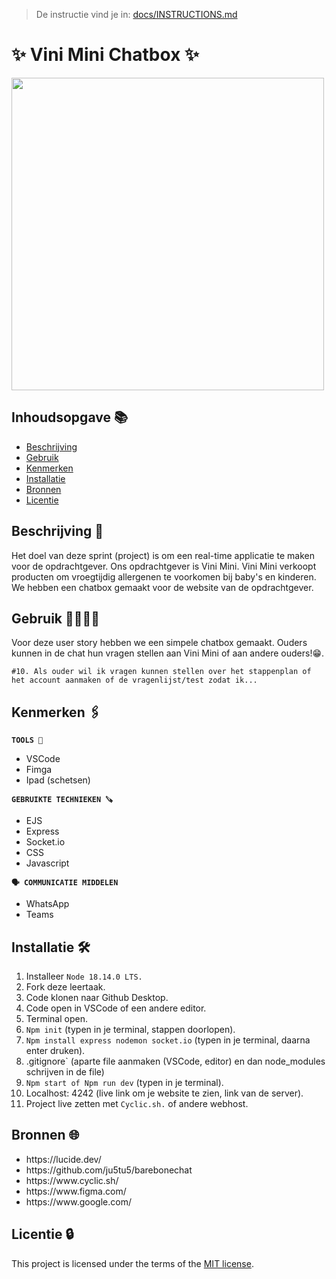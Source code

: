 >  De instructie vind je in: [docs/INSTRUCTIONS.md](docs/INSTRUCTIONS.md)

# ✨ Vini Mini Chatbox ✨

<img width="500" alt="" src="https://github.com/Nazneen05x/connecting-people-realtime-web-app-vini-mini/assets/112861261/76a2c7b5-1ae4-4c3f-9ed7-ac5aac963802">


## Inhoudsopgave 📚

  * [Beschrijving](#beschrijving)
  * [Gebruik](#gebruik)
  * [Kenmerken](#kenmerken)
  * [Installatie](#installatie)
  * [Bronnen](#bronnen)
  * [Licentie](#licentie)

## Beschrijving 📃

Het doel van deze sprint (project) is om een real-time applicatie te maken voor de opdrachtgever. Ons opdrachtgever is Vini Mini. Vini Mini verkoopt producten om vroegtijdig allergenen te voorkomen bij baby's en kinderen. We hebben een chatbox gemaakt voor de website van de opdrachtgever.

## Gebruik 👨‍👩‍👧‍👦
Voor deze user story hebben we een simpele chatbox gemaakt. Ouders kunnen in de chat hun vragen stellen aan Vini Mini of aan andere ouders!😁.

`#10. Als ouder wil ik vragen kunnen stellen over het stappenplan of het account aanmaken of de vragenlijst/test zodat ik...`

## Kenmerken 🖇️
<strong>`TOOLS 🧰`</strong>
<ul>
<li>VSCode</li>
<li>Fimga</li>
<li>Ipad (schetsen)</li>
</ul>

<strong>`GEBRUIKTE TECHNIEKEN 🪚`</strong>
<ul>
<li>EJS</li>
 <li>Express</li>
 <li>Socket.io</li>
<li>CSS</li>
<li>Javascript</li>
</ul>

<strong>`🗣️ COMMUNICATIE MIDDELEN`</strong>
<ul>
<li>WhatsApp</li>
 <li>Teams</li>
</ul>

## Installatie 🛠️
1. Installeer `Node 18.14.0 LTS.`
2. Fork deze leertaak.
3. Code klonen naar Github Desktop.
4. Code open in VSCode of een andere editor.
5. Terminal open.
6. `Npm init` (typen in je terminal, stappen doorlopen).
7. `Npm install express nodemon socket.io` (typen in je terminal, daarna enter druken).
8. .gitignore` (aparte file aanmaken (VSCode, editor) en dan node_modules schrijven in de file)
9. `Npm start of Npm run dev` (typen in je terminal).
10. Localhost: 4242 (live link om je website te zien, link van de server).
11. Project live zetten met `Cyclic.sh.` of andere webhost.


## Bronnen 🌐

<ul>
 <li>https://lucide.dev/</li>
 <li>https://github.com/ju5tu5/barebonechat</li>
 <li>https://www.cyclic.sh/</li>
 <li>https://www.figma.com/</li>
 <li>https://www.google.com/</li>
</ul>

## Licentie 🔒

This project is licensed under the terms of the [MIT license](./LICENSE).
